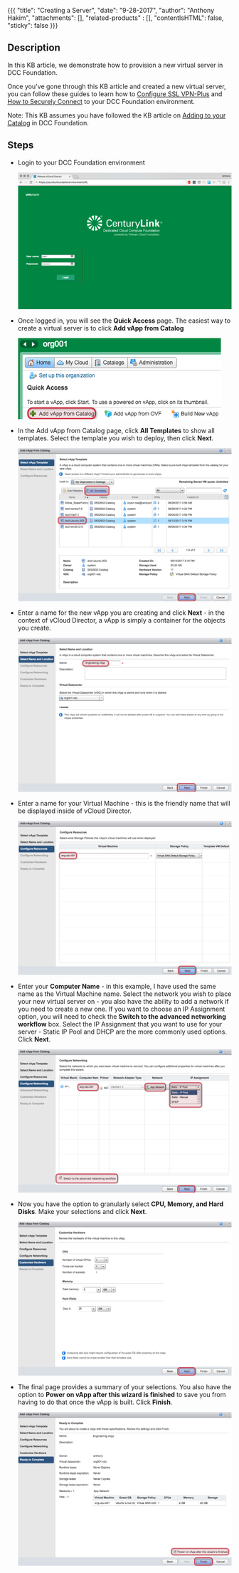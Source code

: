 {{{
  "title": "Creating a Server",
  "date": "9-28-2017",
  "author": "Anthony Hakim",
  "attachments": [],
  "related-products" : [],
  "contentIsHTML": false,
  "sticky": false
}}}

## Description
In this KB article, we demonstrate how to provision a new virtual server in DCC Foundation.

Once you've gone through this KB article and created a new virtual server, you can follow these guides to learn how to [Configure SSL VPN-Plus](configuring-sslvpn-plus.md) and [How to Securely Connect](how-to-securely-connect.md) to your DCC Foundation environment.

Note: This KB assumes you have followed the KB article on [Adding to your Catalog](add-to-catalog.md) in DCC Foundation.

## Steps
* Login to your DCC Foundation environment

  ![Login to DCC F](../../images/dccf/login-to-dcc-f.png)

* Once logged in, you will see the __Quick Access__ page. The easiest way to create a virtual server is to click __Add vApp from Catalog__

  ![Quick Access](../../images/dccf/creating-a-server1.png)

* In the Add vApp from Catalog page, click __All Templates__ to show all templates. Select the template you wish to deploy, then click __Next__.

  ![Select vApp Template](../../images/dccf/creating-a-server2.png)

* Enter a name for the new vApp you are creating and click __Next__ - in the context of vCloud Director, a vApp is simply a container for the objects you create.

  ![Select Name and Location](../../images/dccf/creating-a-server3.png)

* Enter a name for your Virtual Machine - this is the friendly name that will be displayed inside of vCloud Director.

  ![Configure Resources](../../images/dccf/creating-a-server4.png)

* Enter your __Computer Name__ - in this example, I have used the same name as the Virtual Machine name. Select the network you wish to place your new virtual server on - you also have the ability to add a network if you need to create a new one. If you want to choose an IP Assignment option, you will need to check the __Switch to the advanced networking workflow__ box. Select the IP Assignment that you want to use for your server - Static IP Pool and DHCP are the more commonly used options. Click __Next__.

  ![Configure Networking](../../images/dccf/creating-a-server5.png)

* Now you have the option to granularly select __CPU, Memory, and Hard Disks__. Make your selections and click __Next__.

  ![Customize Hardware](../../images/dccf/creating-a-server6.png)

* The final page provides a summary of your selections. You also have the option to __Power on vApp after this wizard is finished__ to save you from having to do that once the vApp is built. Click __Finish__.

  ![Ready to Complete](../../images/dccf/creating-a-server7.png)
